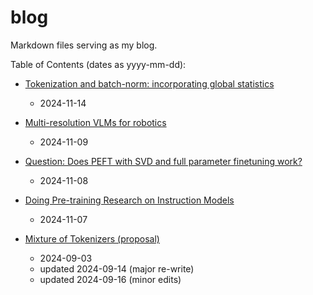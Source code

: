 # blog

Markdown files serving as my blog.

Table of Contents (dates as yyyy-mm-dd):

- [Tokenization and batch-norm: incorporating global statistics](contents/tokenization-and-batchnorm/)
  - 2024-11-14

- [Multi-resolution VLMs for robotics](contents/muli-resolution-vlms/README.md)
  - 2024-11-09

- [Question: Does PEFT with SVD and full parameter finetuning work?](contents/question-does-peft-with-svd-and-full-parameter-finetuning-work/README.md) 
  - 2024-11-08

- [Doing Pre-training Research on Instruction Models](contents/doing-pretraining-research-on-instruction-models/README.md) 
  - 2024-11-07

- [Mixture of Tokenizers (proposal)](contents/mixture-of-tokenizers/README.md) 
  - 2024-09-03
  - updated 2024-09-14 (major re-write)
  - updated 2024-09-16 (minor edits)
